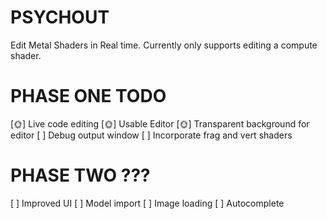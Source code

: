 # PSYCHOUT

Edit Metal Shaders in Real time. 
Currently only supports editing a compute shader.

# PHASE ONE TODO
  [🌞] Live code editing
  [🌞] Usable Editor
  [🌞] Transparent background for editor
  [ ] Debug output window
  [ ] Incorporate frag and vert shaders

# PHASE TWO ???
  [ ] Improved UI
  [ ] Model import
  [ ] Image loading
  [ ] Autocomplete

